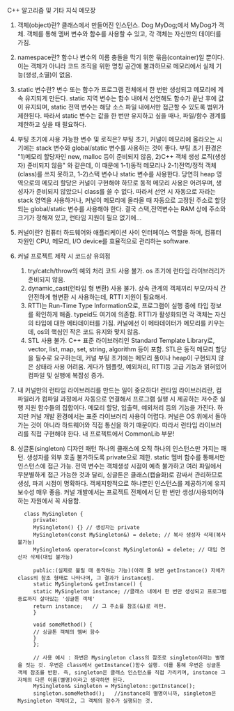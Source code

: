 C++ 알고리즘 및 기타 지식 메모장

1. 객체(object)란?
      클래스에서 만들어진 인스턴스. Dog MyDog;에서 MyDog가 객체. 객체를 통해 멤버 변수와 함수를 사용할 수 있고, 각 객체는 자신만의 데이터를 가짐.

2. namespace란?
      함수나 변수의 이름 충돌을 막기 위한 묶음(container)일 뿐이다. 이는 객체가 아니라 코드 조직을 위한 명칭 공간에 불과하므로 메모리에서 실제 기능(생성,소멸)이 없음.
   
3. static 변수란?
   변수 또는 함수가 프로그램 전체에서 한 번만 생성되고 메모리에 계속 유지되게 만든다.
   static 지역 변수는 함수 내에서 선언해도 함수가 끝난 후에 값이 유지되며,
   static 전역 변수는 해당 소스 파일 내에서만 접근할 수 있도록 범위가 제한된다.
   따라서 static 변수는 값을 한 번만 유지하고 싶을 때나, 파일/함수 경계를 제한하고 싶을 때 필요하다.

4. 부팅 초기에 사용 가능한 변수 및 로직은?
   부팅 초기, 커널이 메모리에 올라오는 시기에는 stack 변수와 global/static 변수를 사용하는 것이 좋다.
   부팅 초기 환경은 "1)메모리 할당자인 new, malloc 등이 준비되지 않음, 2)C++ 객체 생성 로직(생성자) 준비되지 않음" 와 같은데,
   이 때문에 1-1)동적 메모리나 2-1)전역/정적 객체(class)를 쓰지 못하고, 1-2)스택 변수나 static 변수를 사용한다.
   당연히 heap 영역으로의 메모리 할당은 커널이 구현해야 하므로 동적 메모리 사용은 어려우며, 생성자가 준비되지 않았으니 class를 쓸 수 없다.
   따라서 선언 시 자동으로 자라는 stack 영역을 사용하거나, 커널이 메모리에 올라올 때 자동으로 고정된 주소로 할당되는 global/static 변수를 사용해야 한다.
   결국 스택,전역변수는 RAM 상에 주소와 크기가 정해져 있고, 런타임 지원이 필요 없기에...
   
5. 커널이란?
   컴퓨터 하드웨어와 애플리케이션 사이 인터페이스 역할을 하며, 컴퓨터 자원인 CPU, 메모리, I/O device를 효율적으로 관리하는 software.

6. 커널 프로젝트 제작 시 코드상 유의점
   1) try/catch/throw의 예외 처리 코드 사용 불가. os 초기에 런타임 라이브러리가 준비되지 않음.
   2) dynamic_cast(런타임 형 변환) 사용 불가. 상속 관계의 객체끼리 부모/자식 간 안전하게 형변환 시 사용하는데, RTTI 지원이 필요해서.
   3) RTTI는 Run-Time Type Information으로, 프로그램이 실행 중에 타입 정보를 확인하게 해줌. typeid도 여기에 의존함. RTTI가 활성화되면
      각 객체는 자신의 타입에 대한 메타데이터를 가짐. 커널에선 이 메타데이터가 메모리를 키우는데, os의 핵심인 작은 코드 유지와 맞지 않음.
   4) STL 사용 불가. C++ 표준 라이브러리인 Standard Template Library로, vector, list, map, set, string, algorithm 등이 포함.
      STL은 동적 메모리 할당을 필수로 요구하는데, 커널 부팅 초기에는 메모리 풀이나 heap이 구현되지 않은 상태라 사용 어려움. 게다가
      템플릿, 예외처리, RTTI등 고급 기능과 얽혀있어 컴파일 및 실행에 복잡성 증가. 

7. 내 커널만의 런타임 라이브러리를 만드는 일이 중요하다!
   런타임 라이브러리란, 컴파일러가 컴파일 과정에서 자동으로 연결해서 프로그램 실행 시 제공하는 저수준 실행 지원 함수들의 집합이다.
   메모리 할당, 입출력, 예외처리 등의 기능을 가진다. 하지만 커널 개발 환경에서는 표준 라이브러리 사용이 어렵다. 커널은 OS 위에서 돌아가는 것이 아니라 하드웨어와 직접 통신을 하기 때문이다.
   따라서 런타임 라이브러리를 직접 구현해야 한다. 내 프로젝트에서 CommonLib 부분!
   
8. 싱글톤(singleton) 디자인 패턴
   하나의 클래스에 오직 하나의 인스턴스만 가지는 패턴. 생성자를 외부 호출 불가하도록 private으로 제한.
   static 멤버 함수를 통해서만 인스턴스에 접근 가능.
   전역 변수는 객체생성 시점이 예측 불가하고 여러 파일에서 무분별하게 접근 가능한 것과 달리, 싱글톤은 클래스(캡슐화)로 감싸서 관리하므로 생성, 파괴 시점이 명확하다. 객체지향적으로 하나뿐인 인스턴스를 제공하기에 유지보수성 매우 좋음. 커널 개발에서는 프로젝트 전체에서 단 한 번만 생성/사용되어야 하는 자원에서 꼭 사용함.
   
         class MySingleton {
            private:
            MySingleton() {} // 생성자는 private
            MySingleton(const MySingleton&) = delete; // 복사 생성자 삭제(복사 불가능)
            MySingleton& operator=(const MySingleton&) = delete; // 대입 연산자 삭제(대입 불가능)
            
            public:(실제로 불릴 때 동작하는 기능)(아래 줄 보면 getInstance() 자체가 class의 참조 형태로 나타나며, 그 결과가 instance임.
            static MySingleton& getInstance() {
            static MySingleton instance; //클래스 내에서 한 번만 생성되고 프로그램 종료까지 살아있는 '싱글톤 객체'
            return instance;   // 그 주소를 참조(&)로 리턴.
            }
            
            void someMethod() {
            // 싱글톤 객체의 멤버 함수
            }
            };
            
            // 사용 예시 : 좌변은 Mysingleton class의 참조로 singleton이라는 별명을 짓는 것. 우변은 class에서 getInstance()함수 실행. 이를 통해 우변은 싱글톤 객체 참조를 반환. 즉, singleton은 클래스 인스턴스를 직접 가리키며, instance 그 자체의 다른 이름(별명)이라고 생각하면 된다.
            MySingleton& singleton = MySingleton::getInstance();
            singleton.someMethod();   //instance의 별명이니까, singleton은 Mysingleton 객체이고, 그 객체의 함수가 실행되는 것.
